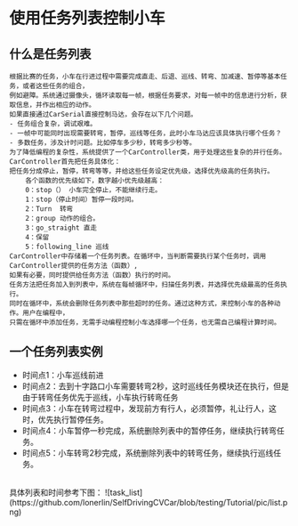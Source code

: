 # 使用任务列表控制小车

## 什么是任务列表
    根据比赛的任务，小车在行进过程中需要完成直走、后退、巡线、转弯、加减速、暂停等基本任务，或者这些任务的组合，
    例如避障。系统通过摄像头，循环读取每一帧，根据任务要求，对每一帧中的信息进行分析，获取信息，并作出相应的动作。
    如果直接通过CarSerial直接控制马达，会存在以下几个问题。
    - 任务组合复杂，调试艰难。
    - 一帧中可能同时出现需要转弯，暂停，巡线等任务，此时小车马达应该具体执行哪个任务？
    - 多数任务，涉及计时问题。比如停车多少秒，转弯多少秒等。
    为了降低编程的复杂性，系统提供了一个CarController类，用于处理这些复杂的并行任务。CarController首先把任务具体化：
    把任务分成停止，暂停，转弯等等，并给这些任务设定优先级，选择优先级高的任务执行。
        各个函数的优先级如下，数字越小优先级越高：
        0：stop（） 小车完全停止，不能继续行走。
        1：stop（停止时间）暂停一段时间。
        2：Turn  转弯
        2：group 动作的组合。
        3：go_straight 直走
        4：保留
        5：following_line 巡线
    CarController中存储着一个任务列表。在循环中，当判断需要执行某个任务时，调用CarController提供的任务方法（函数）,
    如果有必要，同时提供给任务方法（函数）执行的时间。
    任务方法把任务加入到列表中，系统在每帧循环中，扫描任务列表，并选择优先级最高的任务执行。
    同时在循环中，系统会删除任务列表中那些超时的任务。通过这种方式，来控制小车的各种动作。用户在编程中，
    只需在循环中添加任务，无需手动编程控制小车选择哪一个任务，也无需自己编程计算时间。
    
## 一个任务列表实例

- 时间点1：小车巡线前进
- 时间点2：去到十字路口小车需要转弯2秒，这时巡线任务模块还在执行，但是由于转弯任务优先于巡线，小车执行转弯任务
- 时间点3：小车在转弯过程中，发现前方有行人，必须暂停，礼让行人，这时，优先执行暂停任务。
- 时间点4：小车暂停一秒完成，系统删除列表中的暂停任务，继续执行转弯任务。
- 时间点5：小车转弯2秒完成，系统删除列表中的转弯任务，继续执行巡线任务。
</br>
具体列表和时间参考下图：
![task_list](https://github.com/lonerlin/SelfDrivingCVCar/blob/testing/Tutorial/pic/list.png)
        